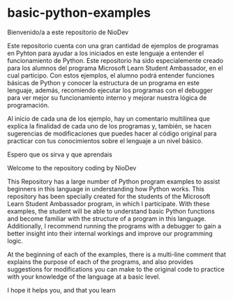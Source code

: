 # basic-python-examples
Bienvenido/a a este repositorio de NioDev

Este repositorio cuenta con una gran cantidad de ejemplos de programas en Pyhton para ayudar a los iniciados en este lenguaje a entender el funcionamiento de Python.
Este repositorio ha sido especialemente creado para los alumnos del programa Microsoft Learn Student Ambassador, en el cual participo. 
Con estos ejemplos, el alumno podrá entender funciones básicas de Python y conocer la estructura de un programa en este lenguaje, además, recomiendo ejecutar los programas con el debugger para ver mejor su funcionamiento interno y mejorar nuestra lógica de programación.

Al inicio de cada una de los ejemplo, hay un comentario multilínea que explica la finalidad de cada uno de los programas y, también, se hacen sugerencias de modificaciones que 
puedes hacer al código original para practicar con tus conocimientos sobre el lenguaje a un nivel básico.

Espero que os sirva y que aprendais

Welcome to the repository coding by NioDev

This Repository has a large number of Python program examples to assist beginners in this language in understanding how Python works.
This repository has been specially created for the students of the Microsoft Learn Student Ambassador program, in which I participate. With these examples, the student will be able to understand basic Python functions and become familiar with the structure of a program in this language. Additionally, I recommend running the programs with a debugger to gain a better insight into their internal workings and improve our programming logic.

At the beginning of each of the examples, there is a multi-line comment that explains the purpose of each of the programs, and also provides suggestions for modifications you can make to the original code to practice with your knowledge of the language at a basic level.

I hope it helps you, and that you learn

